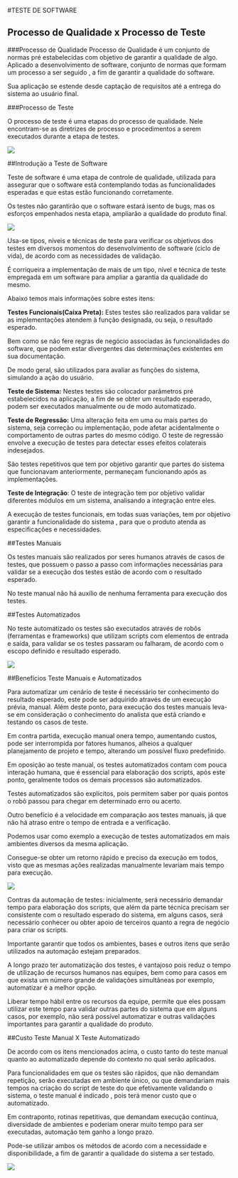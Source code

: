 #TESTE DE SOFTWARE


##            Processo de Qualidade x Processo de Teste

###Processo de Qualidade
Processo de Qualidade é um conjunto de normas pré estabelecidas com objetivo de  garantir a qualidade de algo. Aplicado a desenvolvimento de software, conjunto de normas que formam um processo a ser seguido , a fim de garantir a qualidade do software.

Sua aplicação se estende desde captação de requisitos até a entrega do sistema ao usuário final. 


###Processo de Teste

O processo de teste é uma etapas do processo de qualidade. Nele encontram-se as diretrizes de processo e procedimentos a serem executados durante a etapa de testes.

![](./images/Processos.gif)


##Introdução a Teste de Software

Teste de software é uma etapa de controle de qualidade, utilizada para assegurar que o software está contemplando todas as funcionalidades esperadas e que estas estão funcionando corretamente.

Os testes não garantirão que o software estará isento de bugs, mas os esforços empenhados nesta etapa, ampliarão a qualidade do produto final.

![](./images/testes-tipos1.png)

Usa-se tipos, níveis e técnicas de teste para verificar os objetivos dos testes em diversos momentos do desenvolvimento de software (ciclo de vida), de acordo com as necessidades de validação.

É corriqueira a implementação de mais de um tipo, nível e técnica de teste empregada em um software para ampliar a garantia da qualidade do mesmo.


Abaixo temos mais informações sobre estes itens:

**Testes Funcionais(Caixa Preta):** Estes testes são realizados para validar se as implementações atendem à função designada, ou seja, o resultado esperado.

 Bem como se não fere regras de negócio associadas às funcionalidades do software, que podem estar divergentes das determinações existentes em sua documentação.

De modo geral, são utilizados para avaliar as funções do sistema, simulando a ação do usuário.


**Teste de Sistema:** Nestes testes são colocador parâmetros pré estabelecidos na aplicação, a fim de se obter um resultado esperado, podem ser executados manualmente ou de modo automatizado.


**Teste de Regressão:** Uma alteração feita em uma ou mais partes do sistema, seja correção ou implementação, pode afetar acidentalmente o comportamento de outras partes do mesmo código. O teste de regressão envolve a execução de testes para detectar esses efeitos colaterais indesejados.

São testes repetitivos que tem por objetivo garantir que partes do sistema que funcionavam anteriormente, permaneçam funcionando após as implementações.


**Teste de Integração**: O teste de integração tem por objetivo validar diferentes módulos em um sistema, analisando a integração entre eles. 

A execução de testes funcionais, em todas suas variações, tem por objetivo garantir a funcionalidade do sistema , para que o produto atenda as especificações e necessidades.



##Testes Manuais

Os testes manuais são realizados por seres humanos através de casos de testes, que possuem o passo a passo com informações necessárias para validar se a execução dos testes estão de acordo com o resultado esperado. 

No teste manual não há auxílio de nenhuma ferramenta para execução dos testes.


##Testes Automatizados

No teste automatizado os testes são executados através de robôs (ferramentas e frameworks) que utilizam scripts com elementos de entrada e saída, para validar se os testes passaram ou falharam,  de acordo com o escopo definido e resultado esperado.

![](./images/quadranteteste.png)


##Benefícios Teste Manuais e Automatizados

Para automatizar um cenário de teste é necessário ter conhecimento do resultado esperado, este pode ser adquirido através de um execução prévia, manual. Além deste ponto, para execução dos testes manuais leva-se em consideração o conhecimento do analista que está criando e testando os casos de teste.

Em contra partida, execução manual onera tempo, aumentando custos, pode ser interrompida por fatores humanos, alheios a qualquer planejamento de projeto e tempo, alterando um possível fluxo predefinido.

 
Em oposição ao teste manual, os testes automatizados contam com pouca interação humana, que é essencial para elaboração dos scripts, após este ponto, geralmente todos os demais processos são automatizados.

Testes automatizados são explícitos, pois permitem saber por quais pontos o robô passou para chegar em determinado erro ou acerto.

Outro benefício é a velocidade em comparação aos testes manuais, já que não há atraso entre o tempo de entrada e a verificação.

Podemos usar como exemplo a execução de testes automatizados em mais ambientes diversos da mesma aplicação. 

Consegue-se obter um retorno rápido e preciso da execução em todos, visto que as mesmas ações realizadas manualmente levariam mais tempo para execução.


![](./images/autXman.jpg)


Contras da automação de testes: inicialmente, será necessário demandar tempo para elaboração dos scripts, que além da parte técnica precisam ser consistente com o resultado esperado do sistema, em alguns casos, será necessário conhecer ou obter apoio de terceiros quanto a regra de negócio para criar os scripts.

Importante garantir que todos os ambientes, bases e outros itens que serão utilizados na automação estejam preparados.

A longo prazo ter automatização dos testes, é vantajoso pois reduz o tempo de utilização de recursos humanos nas equipes, bem como para casos em que exista um número grande de validações simultâneas por exemplo, automatizar é a melhor opção.

Liberar tempo hábil entre os recursos da equipe, permite que eles possam utilizar este tempo para validar outras partes do sistema que em alguns casos, por exemplo, não será possível automatizar e outras validações importantes para garantir a qualidade do produto.



##Custo Teste Manual X  Teste Automatizado

De acordo com os itens mencionados acima, o custo tanto do teste manual quanto ao automatizado depende do contexto no qual serão aplicados.

Para funcionalidades em que os testes são rápidos, que não demandam repetição, serão executadas em ambiente único, ou que demandariam mais tempos na criação do script de teste do que efetivamente validando o sistema, o teste manual é indicado , pois terá menor custo que o automatizado.

Em contraponto, rotinas repetitivas, que demandam execução contínua, diversidade de ambientes e poderiam onerar muito tempo para ser executadas, automação tem ganho a longo prazo.

Pode-se utilizar ambos os métodos de acordo com a necessidade e disponibilidade, a fim de garantir a qualidade do sistema a ser testado.

![](./images/piramidedetestes.png)

